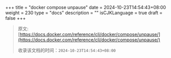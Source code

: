 +++
title = "docker compose unpause"
date = 2024-10-23T14:54:43+08:00
weight = 230
type = "docs"
description = ""
isCJKLanguage = true
draft = false
+++

> 原文: [https://docs.docker.com/reference/cli/docker/compose/unpause/](https://docs.docker.com/reference/cli/docker/compose/unpause/)
>
> 收录该文档的时间：`2024-10-23T14:54:43+08:00`

